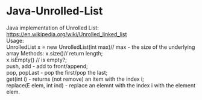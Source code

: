 # Java-Unrolled-List
Java implementation of Unrolled List: https://en.wikipedia.org/wiki/Unrolled_linked_list    
Usage:    
UnrolledList x = new UnrolledList(int max)// max - the size of the underlying array
Methods:
x.size()// return length;    
x.isEmpty() // is empty?;    
push, add - add to front/append;    
pop, popLast - pop the first/pop the last;    
get(int i) - returns (not remove) an item with the index i;    
replace(E elem, int ind) - replace an elemnt with the index i with the element elem.    
